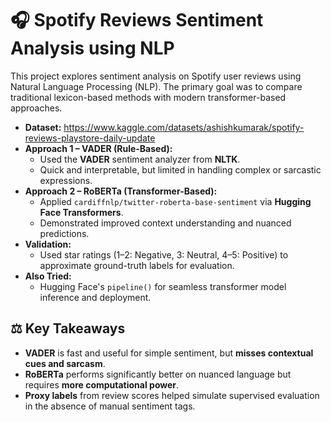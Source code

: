 # 🎧 Spotify Reviews Sentiment Analysis using NLP

This project explores sentiment analysis on Spotify user reviews using Natural Language Processing (NLP). The primary goal was to compare traditional lexicon-based methods with modern transformer-based approaches.



- **Dataset:** https://www.kaggle.com/datasets/ashishkumarak/spotify-reviews-playstore-daily-update
- **Approach 1 – VADER (Rule-Based):**
  - Used the **VADER** sentiment analyzer from **NLTK**.
  - Quick and interpretable, but limited in handling complex or sarcastic expressions.
- **Approach 2 – RoBERTa (Transformer-Based):**
  - Applied `cardiffnlp/twitter-roberta-base-sentiment` via **Hugging Face Transformers**.
  - Demonstrated improved context understanding and nuanced predictions.
- **Validation:**
  - Used star ratings (1–2: Negative, 3: Neutral, 4–5: Positive) to approximate ground-truth labels for evaluation.
- **Also Tried:**
  - Hugging Face's `pipeline()` for seamless transformer model inference and deployment.

## ⚖️ Key Takeaways

- **VADER** is fast and useful for simple sentiment, but **misses contextual cues and sarcasm**.
- **RoBERTa** performs significantly better on nuanced language but requires **more computational power**.
- **Proxy labels** from review scores helped simulate supervised evaluation in the absence of manual sentiment tags.

